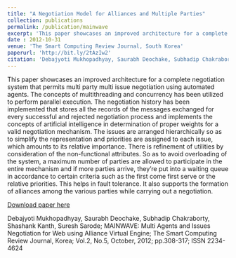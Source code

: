 ```yaml
---
title: "A Negotiation Model for Alliances and Multiple Parties"
collection: publications
permalink: /publication/mainwave
excerpt: 'This paper showcases an improved architecture for a complete negotiation system that permits multi party multi issue negotiation using automated agents. The concepts of multithreading and concurrency has been utilized to perform parallel execution. The negotiation history has been implemented that stores all the records of the messages exchanged for every successful and rejected negotiation process and implements the concepts of artificial intelligence in determination of proper weights for a valid negotiation mechanism. The issues are arranged hierarchically so as to simplify the representation and priorities are assigned to each issue, which amounts to its relative importance. There is refinement of utilities by consideration of the non-functional attributes. So as to avoid overloading of the system, a maximum number of parties are allowed to participate in the entire mechanism and if more parties arrive, they’re put into a waiting queue in accordance to certain criteria such as the first come first serve or the relative priorities. This helps in fault tolerance. It also supports the formation of alliances among the various parties while carrying out a negotiation.'
date : 2012-10-31
venue: 'The Smart Computing Review Journal, South Korea'
paperurl: 'http://bit.ly/2tAzIw2'
citation: 'Debajyoti Mukhopadhyay, Saurabh Deochake, Subhadip Chakraborty, Shashank Kanth, Suresh Sarode; MAINWAVE: Multi Agents and Issues Negotiation for Web using Alliance Virtual Engine; The Smart Computing Review Journal, Korea; Vol.2, No.5, October, 2012; pp.308-317; ISSN 2234-4624 '
---
```

This paper showcases an improved architecture for a complete negotiation system that permits multi party multi issue negotiation using automated agents. The concepts of multithreading and concurrency has been utilized to perform parallel execution. The negotiation history has been implemented that stores all the records of the messages exchanged for every successful and rejected negotiation process and implements the concepts of artificial intelligence in determination of proper weights for a valid negotiation mechanism. The issues are arranged hierarchically so as to simplify the representation and priorities are assigned to each issue, which amounts to its relative importance. There is refinement of utilities by consideration of the non-functional attributes. So as to avoid overloading of the system, a maximum number of parties are allowed to participate in the entire mechanism and if more parties arrive, they’re put into a waiting queue in accordance to certain criteria such as the first come first serve or the relative priorities. This helps in fault tolerance. It also supports the formation of alliances among the various parties while carrying out a negotiation.

[Download paper here](http://bit.ly/2tAzIw2)

Debajyoti Mukhopadhyay, Saurabh Deochake, Subhadip Chakraborty, Shashank Kanth, Suresh Sarode; MAINWAVE: Multi Agents and Issues Negotiation for Web using Alliance Virtual Engine; The Smart Computing Review Journal, Korea; Vol.2, No.5, October, 2012; pp.308-317; ISSN 2234-4624
